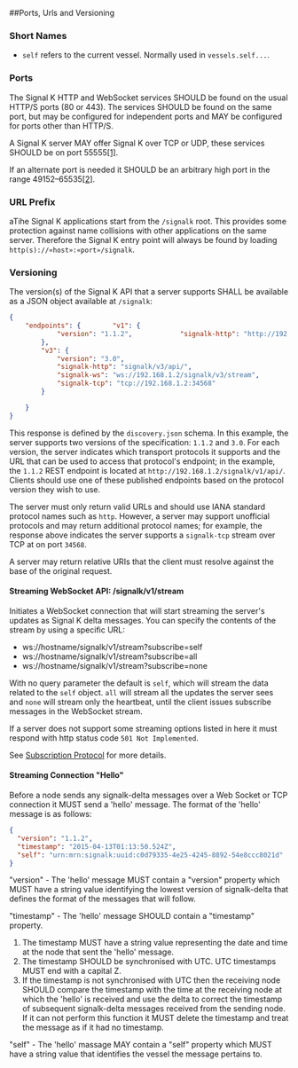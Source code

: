 ##Ports, Urls and Versioning

### Short Names

- `self` refers to the current vessel. Normally used in `vessels.self...`.
### Ports

The Signal K HTTP and WebSocket services SHOULD be found on the usual HTTP/S ports (80 or 443). The services SHOULD be
found on the same port, but may be configured for independent ports and MAY be configured for ports other than HTTP/S.

A Signal K server MAY offer Signal K over TCP or UDP, these services SHOULD be on port 55555[[1]](#fn_1).

If an alternate port is needed it SHOULD be an arbitrary high port in the range 49152&ndash;65535[[2]](#fn_2).

### URL Prefix
aTihe Signal K applications start from the `/signalk` root. This provides some protection against name collisions with
other applications on the same server. Therefore the Signal K entry point will always be found by loading
`http(s)://«host»:«port»/signalk`.

### Versioning

The version(s) of the Signal K API that a server supports SHALL be available as a JSON object available at `/signalk`:
```json
{
    "endpoints": {        "v1": {
            "version": "1.1.2",            "signalk-http": "http://192.168.1.2/signalk/v1/api/",            "signalk-ws": "ws://192.168.1.2:34567/signalk/v1/stream"
        },
        "v3": {
            "version": "3.0",
            "signalk-http": "signalk/v3/api/",
            "signalk-ws": "ws://192.168.1.2/signalk/v3/stream",
            "signalk-tcp": "tcp://192.168.1.2:34568"
        }

    }
}
```

This response is defined by the `discovery.json` schema. In this example, the server supports two versions of
the specification: `1.1.2` and `3.0`. For each version, the server indicates which transport protocols it
supports and the URL that can be used to access that protocol's endpoint; in the example, the `1.1.2`
REST endpoint is located at `http://192.168.1.2/signalk/v1/api/`. Clients should use one of these published
endpoints based on the protocol version they wish to use.

The server must only return valid URLs and should use IANA standard protocol names such as `http`.
However, a server may support unofficial protocols and may return additional protocol names; for example,
the response above indicates the server supports a `signalk-tcp` stream over TCP at on port `34568`.

A server may return relative URIs that the client must resolve against the base of the original request.


#### Streaming WebSocket API: /signalk/v1/stream

Initiates a WebSocket connection that will start streaming the server's updates as Signal K delta messages. You can specify the contents of the stream by using a specific URL:

- ws://hostname/signalk/v1/stream?subscribe=self
- ws://hostname/signalk/v1/stream?subscribe=all
- ws://hostname/signalk/v1/stream?subscribe=none

With no query parameter the default is `self`, which will stream the data related to the `self` object. `all` will stream all the updates the server sees and `none` will stream only the heartbeat, until the client issues subscribe messages in the WebSocket stream.

If a server does not support some streaming options listed in here it must respond with http status code `501 Not Implemented`.

See [Subscription Protocol](subscription_protocol.html) for more details.

#### Streaming Connection "Hello"

Before a node sends any signalk-delta messages over a Web Socket or TCP connection it MUST send a 'hello' message. The format of the 'hello' message is as follows:

```json
{
  "version": "1.1.2",
  "timestamp": "2015-04-13T01:13:50.524Z",
  "self": "urn:mrn:signalk:uuid:c0d79335-4e25-4245-8892-54e8ccc8021d"
}
```

"version" - The 'hello' message MUST contain a "version" property which MUST have a string value identifying the lowest version of signalk-delta that defines the format of the messages that will follow.

"timestamp" - The 'hello' message SHOULD contain a "timestamp" property.

1. The timestamp MUST have a string value representing the date and time at the node that sent the 'hello' message.
2. The timestamp SHOULD be synchronised with UTC. UTC timestamps MUST end with a capital Z.
3. If the timestamp is not synchronised with UTC then the receiving node SHOULD compare the timestamp with the time at the receiving node at which the 'hello' is received and use the delta to correct the timestamp of subsequent signalk-delta messages received from the sending node. If it can not perform this function it MUST delete the timestamp and treat the message as if it had no timestamp.

"self" - The 'hello' massage MAY contain a "self" property which MUST have a string value that identifies the vessel the message pertains to.

